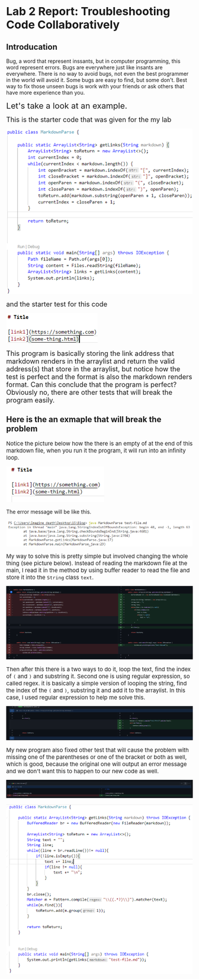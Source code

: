 <h1>
    <span style = font-size:30px> Lab 2 Report: Troubleshooting Code Collaboratively </span>
</h1>

## Introducation

 Bug, a word that represent inssants, but in computer programming, this word represent errors. Bugs are everywhere just like insants are everywhere. There is no way to avoid bugs, not even the best programmer in the world will avoid it. Some bugs are easy to find, but some don't. Best way to fix those unseen bugs is work with your friends or ask others that have more experience than you.

<span style = font-size:22px> Let's take a look at an example. </span>

<span style = font-size:18px>This is the starter code that was given for the my lab </span>

![Image](startercode.png)

<span style = font-size:18px> and the starter test for this code </span>

![Image](startertest.png)

<span style = font-size:18px> This program is basically storing the link address that markdown renders in the arraylist and return the valid address(s) that store in the arraylist, but notice how the test is perfect and the format is also the markdown renders format. Can this conclude that the program is perfect? Obviously no, there are other tests that will break the program easily.</span>

## Here is the an exmaple that will break the problem

<span style = font-size:15px> Notice the picture below how the there is an empty of at the end of this markdown file, when you run it the program, it will run into an infinity loop.

![Image](emptyline.png)

The error message will be like this.

![Image](error1.png)

<span style = font-size:15px> My way to solve this is pretty simple but involved changing the whole thing (see picture below). Instead of reading the markdown file at the main, I read it in the method by using buffer reader to read the file and store it into the `String` class `text`.

![Image](compare1.png)

<span style = font-size:15px> Then after this there is a two ways to do it, loop the text, find the index of `(` and `)` and substring it. Second one is using regular expression, so called regex. it is basically a simple version of looping the string, find the index of the `(` and `)`, substring it and add it to the arraylist. In this case, I used regular expression to help me solve this.

![Image](compare2.png)

<span style = font-size:15px> My new program also fixed other test that will cause the problem with missing one of the parentheses or one of the bracket or both as well, which is good, because the original one will output an error message and we don't want this to happen to our new code as well.

![Image](failed.png)

![Image](current.png)
